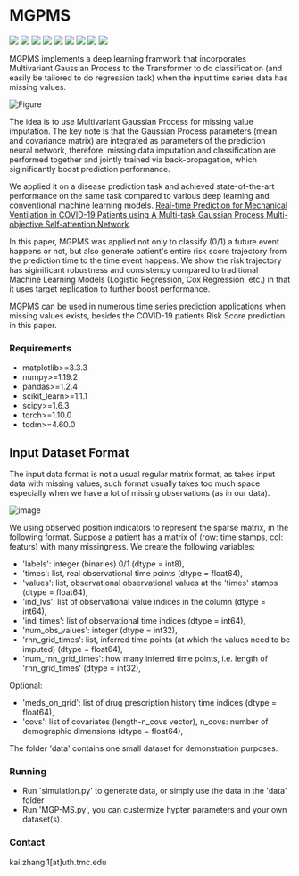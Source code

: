 # MGPMS
![](https://img.shields.io/github/license/Naereen/StrapDown.js.svg)
![](https://img.shields.io/badge/python-%3E%3D3.7-green)
![](https://img.shields.io/badge/torch-%3E%3D1.10-blue)
![](https://img.shields.io/badge/numpy-%3E%3D1.19-yellow)
![](https://img.shields.io/badge/matplotlib-%3E%3D3.3-brightgreen)
![](https://img.shields.io/badge/pandas-%3E%3D1.2-green)
![](https://img.shields.io/badge/scikit__learn-%3E%3D1.1-yellowgreen)
![](https://img.shields.io/badge/scipy-%3E%3D1.6-orange)
![](https://img.shields.io/badge/tqdm-%3E%3D4.60-lightgrey)


MGPMS implements a deep learning framwork that incorporates Multivariant Gaussian Process to the Transformer to do classification (and easily be tailored to do regression task) when the input time series data has missing values. 

![Figure](https://user-images.githubusercontent.com/29695346/182427448-14ca01e7-2a75-4a76-8d47-118e472654da.jpg)

The idea is to use Multivariant Gaussian Process for missing value imputation. The key note is that the Gaussian Process parameters (mean and covariance matrix) are integrated as parameters of the prediction neural network, therefore, missing data imputation and classification are performed together and jointly trained via back-propagation, which siginificantly boost prediction performance.

We applied it on a disease prediction task and achieved state-of-the-art performance on the same task compared to various deep learning and conventional machine learning models. [Real-time Prediction for Mechanical Ventilation in COVID-19 Patients using A Multi-task Gaussian Process Multi-objective Self-attention Network](https://pubmed.ncbi.nlm.nih.gov/35489596/).

In this paper, MGPMS was applied not only to classify (0/1) a future event happens or not, but also generate patient's entire risk score trajectory from the prediction time to the time event happens. We show the risk trajectory has siginificant robustness and consistency compared to traditional Machine Learning Models (Logistic Regression, Cox Regression, etc.) in that it uses target replication to further boost performance.

MGPMS can be used in numerous time series prediction applications when missing values exists, besides the COVID-19 patients Risk Score prediction in this paper.

### Requirements
* matplotlib>=3.3.3
* numpy>=1.19.2
* pandas>=1.2.4
* scikit_learn>=1.1.1
* scipy>=1.6.3
* torch>=1.10.0
* tqdm>=4.60.0


## Input Dataset Format
The input data format is not a usual regular matrix format, as takes input data with missing values, such format usually takes too much space especially when we have a lot of missing observations (as in our data).

![image](https://user-images.githubusercontent.com/29695346/182448267-210fd57a-a658-4bbc-9d3c-e49ade5f5a02.png)

We using observed position indicators to represent the sparse matrix, in the following format. Suppose a patient has a matrix of (row: time stamps, col: featurs) with many missingness. We create the following variables:

- 'labels': integer (binaries) 0/1 (dtype = int8),
- 'times': list, real observational time points (dtype = float64),
- 'values': list, observational observational values at the 'times' stamps (dtype = float64),
- 'ind_lvs': list of observational value indices in the column (dtype = int64),
- 'ind_times': list of observational time indices (dtype = int64),
- 'num_obs_values': integer (dtype = int32),
- 'rnn_grid_times': list, inferred time points (at which the values need to be imputed) (dtype = float64),
- 'num_rnn_grid_times': how many inferred time points, i.e. length of 'rnn_grid_times' (dtype = int32),

Optional: 
- 'meds_on_grid': list of drug prescription history time indices (dtype = float64),
- 'covs': list of covariates (length-n_covs vector), n_covs: number of demographic dimensions (dtype = float64), 

The folder 'data' contains one small dataset for demonstration purposes.

### Running

- Run `simulation.py' to generate data, or simply use the data in the 'data' folder
- Run 'MGP-MS.py', you can custermize hypter parameters and your own dataset(s).

### Contact
kai.zhang.1[at]uth.tmc.edu
